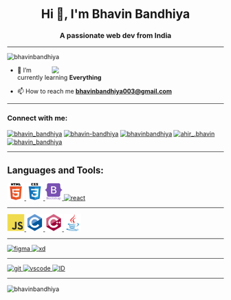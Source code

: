 <h1 align="center">Hi 👋, I'm Bhavin Bandhiya</h1>
<h3 align="center">A passionate web dev from India</h3>
<hr>
<link rel="preconnect" href="https://fonts.gstatic.com" />

<p align="left"> <img src="https://komarev.com/ghpvc/?username=bhavinbandhiya&label=Profile%20views&color=0e75b6&style=flat" alt="bhavinbandhiya" /> </p>

<img align="right" hight="400" width="400" src="https://i.pinimg.com/originals/50/83/e0/5083e0a2a7dcaae07c142e8b87036a27.gif"/>

- 🌱 I’m currently learning **Everything**

- 📫 How to reach me **bhavinbandhiya003@gmail.com**
 <hr>

<h3 align="left">Connect with me:</h3>
<p align="left">
 <a href="https://github.com/bhavinbandhiya" target="blank"><img align="center" src="https://github.githubassets.com/images/modules/logos_page/GitHub-Mark.png" alt="bhavin_bandhiya" height="40" width="40" /></a>
<a href="https://www.linkedin.com/in/bhavin-bandhiya-85a2561a6/" target="blank"><img align="center" src="https://www.vectorlogo.zone/logos/linkedin/linkedin-tile.svg" alt="bhavin-bandhiya" height="40" width="40" /></a>
<a href="https://www.codechef.com/users/bhavinbandhiya" target="blank"><img align="center" src="https://i.pinimg.com/originals/c5/d9/fc/c5d9fc1e18bcf039f464c2ab6cfb3eb6.jpg" alt="bhavinbandhiya" height="40" width="40" /></a>
<a href="https://instagram.com/ahir_.bhavin" target="blank"><img align="center" src="https://www.vectorlogo.zone/logos/instagram/instagram-icon.svg" alt="ahir_.bhavin" height="40" width="40" /></a>
 <a href="https://twitter.com/bhavin_bandhiya" target="blank"><img align="center" src="https://www.vectorlogo.zone/logos/twitter/twitter-tile.svg" alt="bhavin_bandhiya" height="40" width="40" /></a
</p>
<hr>
<h2 align="left">Languages and Tools:</h2>

<p align="left">
 <a href="https://www.w3.org/html/" target="_blank"> <img src="https://raw.githubusercontent.com/devicons/devicon/master/icons/html5/html5-original-wordmark.svg" alt="html5" width="40" height="40"/> </a>
  <a href="https://www.w3schools.com/css/" target="_blank"> <img src="https://raw.githubusercontent.com/devicons/devicon/master/icons/css3/css3-original-wordmark.svg" alt="css3" width="40" height="40"/> </a> 
 <a href="https://getbootstrap.com" target="_blank"> <img src="https://raw.githubusercontent.com/devicons/devicon/master/icons/bootstrap/bootstrap-plain-wordmark.svg" alt="bootstrap" width="40" height="40"/> </a>
 <a href="https://react.com" target="_blank"> <img src="https://seeklogo.com/images/R/react-logo-7B3CE81517-seeklogo.com.png" alt="react" width="40" height="40"/> </a><br>
 <hr>
 <a href="https://developer.mozilla.org/en-US/docs/Web/JavaScript" target="_blank"> <img src="https://raw.githubusercontent.com/devicons/devicon/master/icons/javascript/javascript-original.svg" alt="javascript" width="40" height="40"/> </a>
 <a href="https://www.cprogramming.com/" target="_blank"> <img src="https://raw.githubusercontent.com/devicons/devicon/master/icons/c/c-original.svg" alt="c" width="40" height="40"/> </a>
 <a href="https://www.w3schools.com/cpp/" target="_blank"> <img src="https://raw.githubusercontent.com/devicons/devicon/master/icons/cplusplus/cplusplus-original.svg" alt="cplusplus" width="40" height="40"/> </a> 
 <a href="https://www.java.com" target="_blank"> <img src="https://raw.githubusercontent.com/devicons/devicon/master/icons/java/java-original.svg" alt="java" width="40" height="40"/> </a><br>
<hr>
  <a href="https://www.figma.com/" target="_blank"> <img src="https://www.vectorlogo.zone/logos/figma/figma-icon.svg" alt="figma" width="40" height="40"/> </a> 
 <a href="https://www.adobe.com/products/xd.html" target="_blank"> <img src="https://cdn.worldvectorlogo.com/logos/adobe-xd.svg" alt="xd" width="40" height="40"/> </a> 
 <br>
<hr>
 <a href="https://git-scm.com/" target="_blank"> <img src="https://www.vectorlogo.zone/logos/git-scm/git-scm-icon.svg" alt="git" width="40" height="40"/> </a>
  <a href="https://vscode.com/" target="_blank"> <img src="https://cdn.worldvectorlogo.com/logos/visual-studio-code-1.svg" alt="vscode" width="40" height="40"/> </a>
  <a href="https://intellij_idea.com/" target="_blank"> <img src="https://upload.wikimedia.org/wikipedia/commons/thumb/f/f4/IntelliJ_IDEA_Edu_Icon.svg/1200px-IntelliJ_IDEA_Edu_Icon.svg.png" alt="ID" width="40" height="40"/> </a>
 </p>
<hr>
<p><img align="center" src="https://github-readme-stats.vercel.app/api/top-langs?username=bhavinbandhiya&show_icons=true&locale=en&layout=compact" alt="bhavinbandhiya" /></p>
